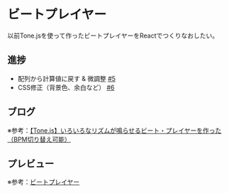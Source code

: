 # ビートプレイヤー

以前Tone.jsを使って作ったビートプレイヤーをReactでつくりなおしたい。

## 進捗

- 配列から計算値に戻す & 微調整 [#5](https://github.com/ryo-i/beat-player/issues/5)
- CSS修正（背景色、余白など） [#6](https://github.com/ryo-i/beat-player/issues/6)

## ブログ

※参考：[【Tone.js】いろいろなリズムが鳴らせるビート・プレイヤーを作った（BPM切り替え可能）](https://www.i-ryo.com/entry/2020/06/20/055657)

## プレビュー

※参考：[ビートプレイヤー](https://beat-player.vercel.app/)